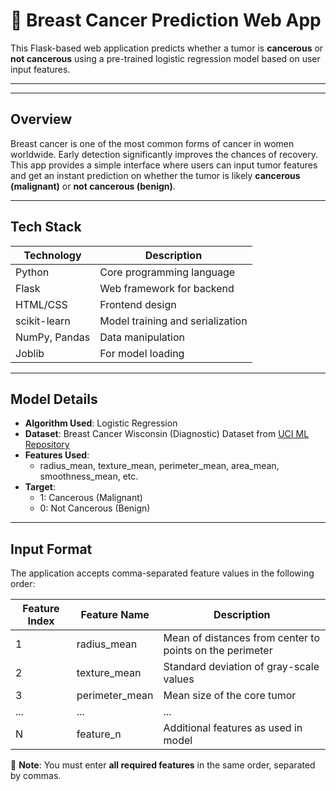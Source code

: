 # 🧬 Breast Cancer Prediction Web App

This Flask-based web application predicts whether a tumor is **cancerous** or **not cancerous** using a pre-trained logistic regression model based on user input features.

---


---

## Overview

Breast cancer is one of the most common forms of cancer in women worldwide. Early detection significantly improves the chances of recovery. This app provides a simple interface where users can input tumor features and get an instant prediction on whether the tumor is likely **cancerous (malignant)** or **not cancerous (benign)**.

---

##  Tech Stack

| Technology     | Description                     |
|----------------|---------------------------------|
| Python         | Core programming language       |
| Flask          | Web framework for backend       |
| HTML/CSS       | Frontend design                 |
| scikit-learn   | Model training and serialization|
| NumPy, Pandas  | Data manipulation               |
| Joblib         | For model loading               |

---

## Model Details

- **Algorithm Used**: Logistic Regression
- **Dataset**: Breast Cancer Wisconsin (Diagnostic) Dataset from [UCI ML Repository](https://archive.ics.uci.edu/ml/datasets/Breast+Cancer+Wisconsin+(Diagnostic))
- **Features Used**:
  - radius_mean, texture_mean, perimeter_mean, area_mean, smoothness_mean, etc.
- **Target**:
  - 1: Cancerous (Malignant)
  - 0: Not Cancerous (Benign)

---

## Input Format

The application accepts comma-separated feature values in the following order:

| Feature Index | Feature Name       | Description                          |
|---------------|--------------------|--------------------------------------|
| 1             | radius_mean        | Mean of distances from center to points on the perimeter |
| 2             | texture_mean       | Standard deviation of gray-scale values |
| 3             | perimeter_mean     | Mean size of the core tumor          |
| ...           | ...                | ...                                  |
| N             | feature_n          | Additional features as used in model |

📝 **Note**: You must enter **all required features** in the same order, separated by commas.

